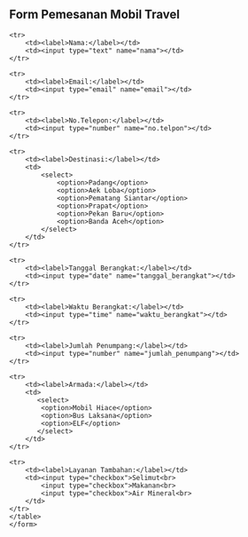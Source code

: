 

<html lang="en">
<head>
    <meta charset="UTF-8">
    <meta name="viewport" content="width=device-width, initial-scale=1.0">
    <title>FORM PEMESANAN</title>
</head>

<body>
    <h2>Form Pemesanan Mobil Travel</h2>
    <form>
    <table>
    
    <tr>
        <td><label>Nama:</label></td>
        <td><input type="text" name="nama"></td>
    </tr>
    
    <tr>  
        <td><label>Email:</label></td>
        <td><input type="email" name="email"></td>
    </tr>

    <tr>
        <td><label>No.Telepon:</label></td>
        <td><input type="number" name="no.telpon"></td>
    </tr>

    <tr>
        <td><label>Destinasi:</label></td>
        <td>
            <select>
                <option>Padang</option>
                <option>Aek Loba</option>
                <option>Pematang Siantar</option>
                <option>Prapat</option>
                <option>Pekan Baru</option>
                <option>Banda Aceh</option>
            </select>
        </td>
    </tr>

    <tr>
        <td><label>Tanggal Berangkat:</label></td>
        <td><input type="date" name="tanggal_berangkat"></td>
    </tr>

    <tr>
        <td><label>Waktu Berangkat:</label></td>
        <td><input type="time" name="waktu_berangkat"></td>
    </tr>

    <tr>
        <td><label>Jumlah Penumpang:</label></td>
        <td><input type="number" name="jumlah_penumpang"></td>
    </tr>

    <tr>
        <td><label>Armada:</label></td>
        <td>
           <select>
            <option>Mobil Hiace</option>
            <option>Bus Laksana</option>
            <option>ELF</option>
           </select>
        </td>
    </tr>

    <tr>
        <td><label>Layanan Tambahan:</label></td>
        <td><input type="checkbox">Selimut<br>
            <input type="checkbox">Makanan<br>
            <input type="checkbox">Air Mineral<br>
        </td>
    </tr>
    </table>
    </form>
</body>
</html>
